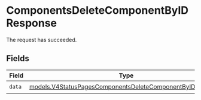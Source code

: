 # ComponentsDeleteComponentByIDResponse

The request has succeeded.


## Fields

| Field                                                                                                                        | Type                                                                                                                         | Required                                                                                                                     | Description                                                                                                                  |
| ---------------------------------------------------------------------------------------------------------------------------- | ---------------------------------------------------------------------------------------------------------------------------- | ---------------------------------------------------------------------------------------------------------------------------- | ---------------------------------------------------------------------------------------------------------------------------- |
| `data`                                                                                                                       | [models.V4StatusPagesComponentsDeleteComponentByIDResponse](../models/v4statuspagescomponentsdeletecomponentbyidresponse.md) | :heavy_check_mark:                                                                                                           | N/A                                                                                                                          |